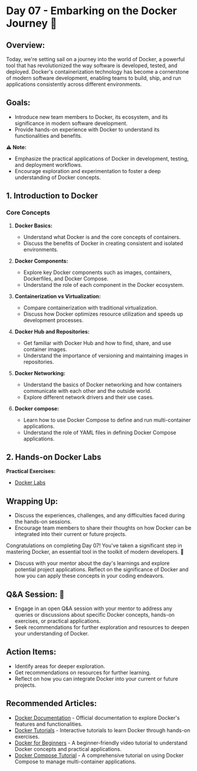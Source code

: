 # Day 07 - Embarking on the Docker Journey :ship:

## Overview:   
Today, we're setting sail on a journey into the world of Docker, a powerful tool that has revolutionized the way software is developed, tested, and deployed. Docker's containerization technology has become a cornerstone of modern software development, enabling teams to build, ship, and run applications consistently across different environments.

## Goals:
- Introduce new team members to Docker, its ecosystem, and its significance in modern software development.
- Provide hands-on experience with Docker to understand its functionalities and benefits.

**⚠️ Note:**
- Emphasize the practical applications of Docker in development, testing, and deployment workflows.
- Encourage exploration and experimentation to foster a deep understanding of Docker concepts.

## 1. Introduction to Docker

### Core Concepts

1. **Docker Basics:**
   - Understand what Docker is and the core concepts of containers.
   - Discuss the benefits of Docker in creating consistent and isolated environments.

2. **Docker Components:**
   - Explore key Docker components such as images, containers, Dockerfiles, and Docker Compose.
   - Understand the role of each component in the Docker ecosystem.

3. **Containerization vs Virtualization:**
   - Compare containerization with traditional virtualization.
   - Discuss how Docker optimizes resource utilization and speeds up development processes.

4. **Docker Hub and Repositories:**
   - Get familiar with Docker Hub and how to find, share, and use container images.
   - Understand the importance of versioning and maintaining images in repositories.

5. **Docker Networking:**
   - Understand the basics of Docker networking and how containers communicate with each other and the outside world.
   - Explore different network drivers and their use cases.

6. **Docker compose:**
   - Learn how to use Docker Compose to define and run multi-container applications.
   - Understand the role of YAML files in defining Docker Compose applications. 

## 2. Hands-on Docker Labs

**Practical Exercises:**
- [Docker Labs](https://kodekloud.com/courses/labs-docker-for-the-absolute-beginner-hands-on/?utm_source=youtube&utm_medium=labs&utm_campaign=docker)

## Wrapping Up:
- Discuss the experiences, challenges, and any difficulties faced during the hands-on sessions.
- Encourage team members to share their thoughts on how Docker can be integrated into their current or future projects.

Congratulations on completing Day 07! You've taken a significant step in mastering Docker, an essential tool in the toolkit of modern developers. 🐳
- Discuss with your mentor about the day's learnings and explore potential project applications. Reflect on the significance of Docker and how you can apply these concepts in your coding endeavors.

## **Q&A Session:** :raising_hand:
- Engage in an open Q&A session with your mentor to address any queries or discussions about specific Docker concepts, hands-on exercises, or practical applications.
- Seek recommendations for further exploration and resources to deepen your understanding of Docker.

## Action Items:
- Identify areas for deeper exploration.
- Get recommendations on resources for further learning.
- Reflect on how you can integrate Docker into your current or future projects.

## Recommended Articles: 
- [Docker Documentation](https://docs.docker.com/get-started/overview/) - Official documentation to explore Docker's features and functionalities.
- [Docker Tutorials](https://www.docker.com/play-with-docker) - Interactive tutorials to learn Docker through hands-on exercises.
- [Docker for Beginners](https://www.youtube.com/watch?v=fqMOX6JJhGo) - A beginner-friendly video tutorial to understand Docker concepts and practical applications.
- [Docker Compose Tutorial](https://www.youtube.com/watch?v=Qw9zlE3t8Ko) - A comprehensive tutorial on using Docker Compose to manage multi-container applications.